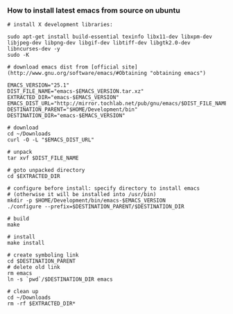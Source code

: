 ### How to install latest emacs from source on ubuntu
 
    # install X development libraries:

    sudo apt-get install build-essential texinfo libx11-dev libxpm-dev libjpeg-dev libpng-dev libgif-dev libtiff-dev libgtk2.0-dev libncurses-dev -y  
    sudo -K
 
    # download emacs dist from [official site](http://www.gnu.org/software/emacs/#Obtaining "obtaining emacs")

    EMACS_VERSION="25.1"
    DIST_FILE_NAME="emacs-$EMACS_VERSION.tar.xz"
    EXTRACTED_DIR="emacs-$EMACS_VERSION"
    EMACS_DIST_URL="http://mirror.tochlab.net/pub/gnu/emacs/$DIST_FILE_NAME"
    DESTINATION_PARENT="$HOME/Development/bin"
    DESTINATION_DIR="emacs-$EMACS_VERSION"

    # download    
    cd ~/Downloads  
    curl -O -L "$EMACS_DIST_URL"

    # unpack
    tar xvf $DIST_FILE_NAME
    
    # goto unpacked directory
    cd $EXTRACTED_DIR
 
    # configure before install: specify directory to install emacs  
    # (otherwise it will be installed into /usr/bin)
    mkdir -p $HOME/Development/bin/emacs-$EMACS_VERSION
    ./configure --prefix=$DESTINATION_PARENT/$DESTINATION_DIR
 
    # build
    make

    # install
    make install

    # create symboling link
    cd $DESTINATION_PARENT
    # delete old link
    rm emacs
    ln -s `pwd`/$DESTINATION_DIR emacs

    # clean up   
    cd ~/Downloads
    rm -rf $EXTRACTED_DIR*
    
